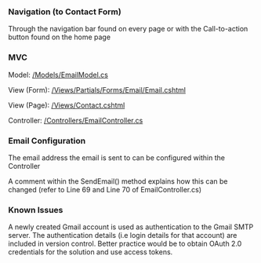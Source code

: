 ### Navigation (to Contact Form)
Through the navigation bar found on every page or with the Call-to-action button found on the home page

### MVC
Model: [/Models/EmailModel.cs](https://github.com/DanielPitfield/Umbraco_Dev_Test/blob/master/McLarenUmbraco/Models/EmailModel.cs)

View (Form): [/Views/Partials/Forms/Email/Email.cshtml](https://github.com/DanielPitfield/Umbraco_Dev_Test/blob/master/McLarenUmbraco/Views/Partials/Forms/Email/Email.cshtml)

View (Page): [/Views/Contact.cshtml](https://github.com/DanielPitfield/Umbraco_Dev_Test/blob/master/McLarenUmbraco/Views/Contact.cshtml)

Controller: [/Controllers/EmailController.cs](https://github.com/DanielPitfield/Umbraco_Dev_Test/blob/master/McLarenUmbraco/Controllers/EmailController.cs)

### Email Configuration
The email address the email is sent to can be configured within the Controller

A comment within the SendEmail() method explains how this can be changed (refer to Line 69 and Line 70 of EmailController.cs)

### Known Issues
A newly created Gmail account is used as authentication to the Gmail SMTP server. The authentication details (i.e login details for that account) are included in version control.
Better practice would be to obtain OAuth 2.0 credentials for the solution and use access tokens.
